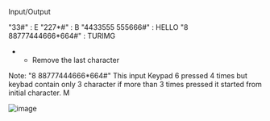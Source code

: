 Input/Output

"33#" : E
"227*#" : B
"4433555 555666#" : HELLO
"8 88777444666*664#" : TURIMG

* - Remove the last character
 
Note: "8 88777444666*664#" This input Keypad 6 pressed 4 times but keybad contain only 3 character if more than 3 times pressed it started from initial character.  M


![image](https://github.com/user-attachments/assets/353a0a5c-0de0-4044-8f2d-b25abffea480)
